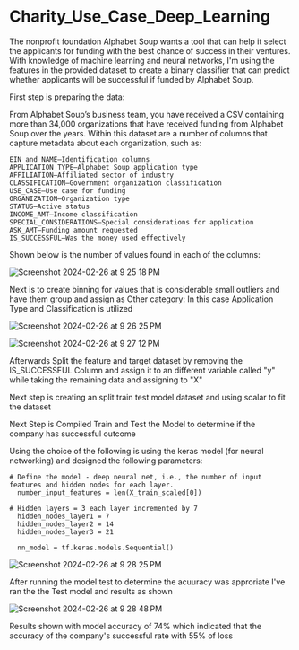 # Charity_Use_Case_Deep_Learning



The nonprofit foundation Alphabet Soup wants a tool that can help it select the applicants for funding with the best chance of success in their ventures. With  knowledge of machine learning and neural networks, I'm using the features in the provided dataset to create a binary classifier that can predict whether applicants will be successful if funded by Alphabet Soup.


First step is preparing the data: 

From Alphabet Soup’s business team, you have received a CSV containing more than 34,000 organizations that have received funding from Alphabet Soup over the years. Within this dataset are a number of columns that capture metadata about each organization, such as:

    EIN and NAME—Identification columns
    APPLICATION_TYPE—Alphabet Soup application type
    AFFILIATION—Affiliated sector of industry
    CLASSIFICATION—Government organization classification
    USE_CASE—Use case for funding
    ORGANIZATION—Organization type
    STATUS—Active status
    INCOME_AMT—Income classification
    SPECIAL_CONSIDERATIONS—Special considerations for application
    ASK_AMT—Funding amount requested
    IS_SUCCESSFUL—Was the money used effectively

Shown below is the number of values found in each of the columns: 

![Screenshot 2024-02-26 at 9 25 18 PM](https://github.com/davisdw/Charity_Use_Case_Challenge/assets/104311388/c88806fa-cccd-4fda-9857-1179c5299a80)


Next is to create binning for values that is considerable small outliers and have them group and assign as Other category: In this case Application Type and Classification is utilized 

![Screenshot 2024-02-26 at 9 26 25 PM](https://github.com/davisdw/Charity_Use_Case_Challenge/assets/104311388/6bfc420f-bc96-4a0d-b6fc-b57616bd36e2)



![Screenshot 2024-02-26 at 9 27 12 PM](https://github.com/davisdw/Charity_Use_Case_Challenge/assets/104311388/da282874-366c-40a2-87cf-8a962edfa953)


Afterwards Split the feature and target dataset by removing the IS_SUCCESSFUL Column and assign it to an different variable called "y" while taking the remaining data and assigning to "X"

Next step is creating an split train test model dataset and using scalar to fit the dataset


Next Step is Compiled Train and Test the Model to determine if the company has successful outcome 

Using the choice of the following is using the keras model (for neural networking) and designed the following parameters: 

    # Define the model - deep neural net, i.e., the number of input features and hidden nodes for each layer.
      number_input_features = len(X_train_scaled[0])
    
    # Hidden layers = 3 each layer incremented by 7
      hidden_nodes_layer1 = 7
      hidden_nodes_layer2 = 14
      hidden_nodes_layer3 = 21
    
      nn_model = tf.keras.models.Sequential()
      

![Screenshot 2024-02-26 at 9 28 25 PM](https://github.com/davisdw/Charity_Use_Case_Challenge/assets/104311388/8b4938ff-69e6-4e2b-acac-1ab9abf26660)


After running the model test to determine the acuuracy was approriate I've ran the the Test model and results as shown 

![Screenshot 2024-02-26 at 9 28 48 PM](https://github.com/davisdw/Charity_Use_Case_Challenge/assets/104311388/f3ca363e-c073-4a5f-8ffb-07f3630e08a2)

Results shown with model accuracy of 74% which indicated that the accuracy of the company's successful rate with 55% of loss

